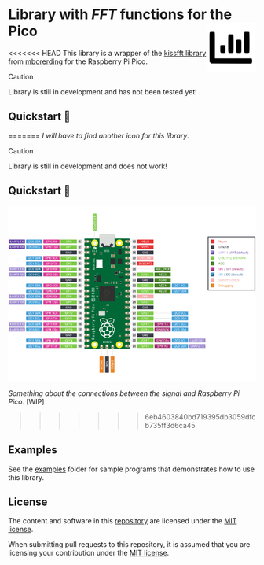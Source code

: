 # Library with *FFT* functions for the Pico <img align="right" width="100" height="100" src="images\icon.svg">

<<<<<<< HEAD
This library is a wrapper of the [kissfft library](https://github.com/mborgerding/kissfft) from [mborerding](https://github.com/mborgerding) for the Raspberry Pi Pico.

> [!CAUTION]
> Library is still in development and has not been tested yet!

## Quickstart 🚀
=======
*I will have to find another icon for this library*.

> [!CAUTION]
> Library is still in development and does not work!

## Quickstart 🚀

![Raspberry Pi Pico pinout](images/pico-pinout.png)

*Something about the connections between the signal and Raspberry Pi Pico*. [WIP]
>>>>>>> 6eb4603840bd719395db3059dfcb735ff3d6ca45

## Examples

See the [examples](https://github.com/Googool/pico_fft/tree/main/examples) folder for sample programs that demonstrates how to use this library.

## License

The content and software in this [repository](https://github.com/Googool/pico_fft) are licensed under the [MIT license](https://mit-license.org/).

When submitting pull requests to this repository, it is assumed that you are licensing your contribution under the [MIT license](https://mit-license.org/).
